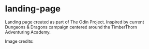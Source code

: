 # landing-page
Landing page created as part of The Odin Project. Inspired by current Dungeons & Dragons campaign centered around the TimberThorn Adventuring Academy.

Image credits:
